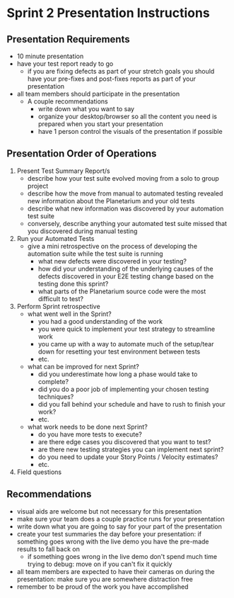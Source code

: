 # Sprint 2 Presentation Instructions

## Presentation Requirements
- 10 minute presentation
- have your test report ready to go
    - if you are fixing defects as part of your stretch goals you should have your pre-fixes and post-fixes reports as part of your presentation
- all team members should participate in the presentation
    - A couple recommendations
        - write down what you want to say
        - organize your desktop/browser so all the content you need is prepared when you start your presentation
        - have 1 person control the visuals of the presentation if possible

## Presentation Order of Operations
1. Present Test Summary Report/s
    - describe how your test suite evolved moving from a solo to group project
    - describe how the move from manual to automated testing revealed new information about the Planetarium and your old tests
    - describe what new information was discovered by your automation test suite
    - conversely, describe anything your automated test suite missed that you discovered during manual testing
2. Run your Automated Tests
    - give a mini retrospective on the process of developing the automation suite while the test suite is running
        - what new defects were discovered in your testing?
        - how did your understanding of the underlying causes of the defects discovered in your E2E testing change based on the testing done this sprint?
        - what parts of the Planetarium source code were the most difficult to test?
3. Perform Sprint retrospective
    - what went well in the Sprint?
        - you had a good understanding of the work
        - you were quick to implement your test strategy to streamline work
        - you came up with a way to automate much of the setup/tear down for resetting your test environment between tests
        - etc.
    - what can be improved for next Sprint?
        - did you underestimate how long a phase would take to complete?
        - did you do a poor job of implementing your chosen testing techniques?
        - did you fall behind your schedule and have to rush to finish your work?
        - etc.
    - what work needs to be done next Sprint?
        - do you have more tests to execute?
        - are there edge cases you discovered that you want to test?
        - are there new testing strategies you can implement next sprint?
        - do you need to update your Story Points / Velocity estimates?
        - etc.
4. Field questions

## Recommendations
- visual aids are welcome but not necessary for this presentation
- make sure your team does a couple practice runs for your presentation
- write down what you are going to say for your part of the presentation
- create your test summaries the day before your presentation: if something goes wrong with the live demo you have the pre-made results to fall back on
    - if something goes wrong in the live demo don't spend much time trying to debug: move on if you can't fix it quickly
- all team members are expected to have their cameras on during the presentation: make sure you are somewhere distraction free
- remember to be proud of the work you have accomplished